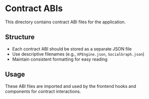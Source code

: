 # Contract ABIs

This directory contains contract ABI files for the application.

## Structure
- Each contract ABI should be stored as a separate JSON file
- Use descriptive filenames (e.g., `XPEngine.json`, `SocialGraph.json`)
- Maintain consistent formatting for easy reading

## Usage
These ABI files are imported and used by the frontend hooks and components for contract interactions.